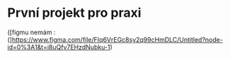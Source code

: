 # První projekt pro praxi
([figmu nemám :(]https://www.figma.com/file/FIq6VrEGc8sy2q99cHmDLC/Untitled?node-id=0%3A1&t=i8uQfv7EHzdNubku-1)
